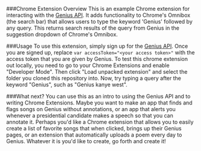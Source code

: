 ###Chrome Extension Overview
This is an example Chrome extension for interacting with the [Genius API](http://genius.com/developers). It adds functionality to Chrome's Omnibox (the search bar) that allows users to type the keyword 'Genius' followed by any query. This returns search results of the query from Genius in the suggestion dropdown of Chrome's Omnibox.

###Usage
To use this extension, simply sign up for the [Genius API](http://genius.com/developers). Once you are signed up, replace ```var accessToken="<your access token>"``` with the access token that you are given by Genius. To test this chrome extension out locally, you need to go to your Chrome Extensions and enable "Developer Mode". Then click "Load unpacked extension" and select the folder you cloned this repository into. Now, try typing a query after the keyword "Genius", such as "Genius kanye west".

###What next?
You can use this as an intro to using the Genius API and to writing Chrome Extensions. Maybe you want to make an app that finds and flags songs on Genius without annotations, or an app that alerts you whenever a presidential candidate makes a speech so that you can annotate it. Perhaps you'd like a Chrome extension that allows you to easily create a list of favorite songs that when clicked, brings up their Genius pages, or an extension that automatically uploads a poem every day to Genius. Whatever it is you'd like to create, go forth and create it!
